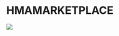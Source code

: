 # HMAMARKETPLACE
<a href="https://azuredeploy.net/" target="_blank">
    <img src="http://azuredeploy.net/deploybutton.png"/>
</a>
